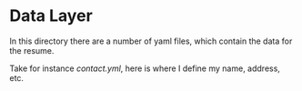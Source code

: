 # Data Layer

In this directory there are a number of yaml files, which contain the data for the resume.

Take for instance _contact.yml_, here is where I define my name, address, etc.
